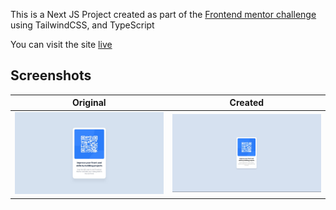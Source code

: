 This is a Next JS Project created as part of the [Frontend mentor challenge](https://www.frontendmentor.io/challenges/qr-code-component-iux_sIO_H) using TailwindCSS, and TypeScript

You can visit the site [live](https://qr-code-challenge-vert.vercel.app/)

## Screenshots
| Original | Created |
| -------- | ------- |
| ![original](./original.jpg) | ![created](./sample.png) |